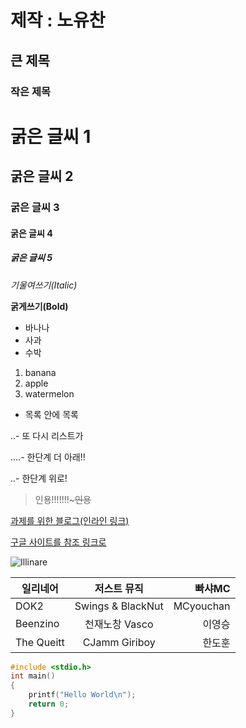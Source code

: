 # 제작 : 노유찬

## 큰 제목

### 작은 제목

# 굵은 글씨 1

## 굵은 글씨 2

### 굵은 글씨 3

#### 굵은 글씨 4

##### 굵은 글씨 5

*기울여쓰기(Italic)*

**굵게쓰기(Bold)**


- 바나나
- 사과
- 수박


1. banana
1. apple
1. watermelon


- 목록 안에 목록

..- 또 다시 리스트가

....- 한단계 더 아래!!

..- 한단계 위로!

> 인용!!!!!!!~~~인용~~

[과제를 위한 블로그(인라인 링크)](https://kknn8.github.io)

[구글 사이트를 참조 링크로][Reference]

[reference]: https://www.google.com


![Illinare](http://imagesearch.naver.com/search.naver?sm=ext&viewloc=1&where=idetail&rev=31&auerv=)


|     일리네어     |    저스트 뮤직    |   빠샤MC  |
|------------------|:-----------------:|----------:|    
|      DOK2        | Swings & BlackNut | MCyouchan |
|     Beenzino     | 천재노창 Vasco    |  이영승   |
|    The Queitt    | CJamm  Giriboy    |  한도훈   |


```C++
#include <stdio.h>
int main()
{
    printf("Hello World\n");
    return 0;
}
```
